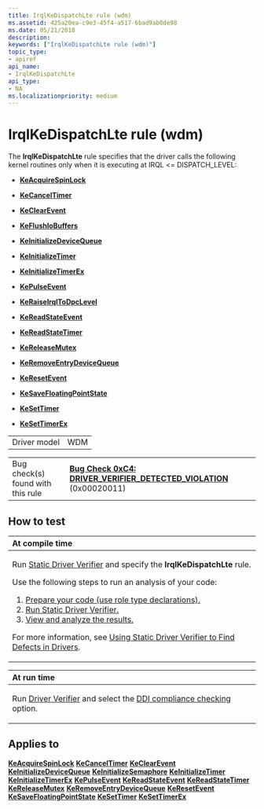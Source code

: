 ```yaml
---
title: IrqlKeDispatchLte rule (wdm)
ms.assetid: 425a20ea-c9e3-45f4-a517-6bad9ab0de98
ms.date: 05/21/2018
description: 
keywords: ["IrqlKeDispatchLte rule (wdm)"]
topic_type:
- apiref
api_name:
- IrqlKeDispatchLte
api_type:
- NA
ms.localizationpriority: medium
---
```


# IrqlKeDispatchLte rule (wdm)


The **IrqlKeDispatchLte** rule specifies that the driver calls the following kernel routines only when it is executing at IRQL &lt;= DISPATCH\_LEVEL:

-   [**KeAcquireSpinLock**](https://docs.microsoft.com/windows-hardware/drivers/ddi/wdm/nf-wdm-keacquirespinlock)

-   [**KeCancelTimer**](https://docs.microsoft.com/windows-hardware/drivers/ddi/wdm/nf-wdm-kecanceltimer)

-   [**KeClearEvent**](https://docs.microsoft.com/windows-hardware/drivers/ddi/wdm/nf-wdm-keclearevent)

-   [**KeFlushIoBuffers**](https://docs.microsoft.com/windows-hardware/drivers/ddi/wdm/nf-wdm-keflushiobuffers)

-   [**KeInitializeDeviceQueue**](https://docs.microsoft.com/windows-hardware/drivers/ddi/wdm/nf-wdm-keinitializedevicequeue)

-   [**KeInitializeTimer**](https://docs.microsoft.com/windows-hardware/drivers/ddi/wdm/nf-wdm-keinitializetimer)

-   [**KeInitializeTimerEx**](https://docs.microsoft.com/windows-hardware/drivers/ddi/wdm/nf-wdm-keinitializetimerex)

-   [**KePulseEvent**](https://docs.microsoft.com/windows-hardware/drivers/ddi/ntddk/nf-ntddk-kepulseevent)

-   [**KeRaiseIrqlToDpcLevel**](https://docs.microsoft.com/windows-hardware/drivers/ddi/wdm/nf-wdm-keraiseirqltodpclevel)

-   [**KeReadStateEvent**](https://docs.microsoft.com/windows-hardware/drivers/ddi/wdm/nf-wdm-kereadstateevent)

-   [**KeReadStateTimer**](https://docs.microsoft.com/windows-hardware/drivers/ddi/wdm/nf-wdm-kereadstatetimer)

-   [**KeReleaseMutex**](https://docs.microsoft.com/windows-hardware/drivers/ddi/wdm/nf-wdm-kereleasemutex)

-   [**KeRemoveEntryDeviceQueue**](https://docs.microsoft.com/windows-hardware/drivers/ddi/wdm/nf-wdm-keremoveentrydevicequeue)

-   [**KeResetEvent**](https://docs.microsoft.com/windows-hardware/drivers/ddi/wdm/nf-wdm-keresetevent)

-   [**KeSaveFloatingPointState**](https://docs.microsoft.com/windows-hardware/drivers/ddi/wdm/nf-wdm-kesavefloatingpointstate)

-   [**KeSetTimer**](https://docs.microsoft.com/windows-hardware/drivers/ddi/wdm/nf-wdm-kesettimer)

-   [**KeSetTimerEx**](https://docs.microsoft.com/windows-hardware/drivers/ddi/wdm/nf-wdm-kesettimerex)

|              |     |
|--------------|-----|
| Driver model | WDM |

|                                   |                                                                                                                                       |
|-----------------------------------|---------------------------------------------------------------------------------------------------------------------------------------|
| Bug check(s) found with this rule | [**Bug Check 0xC4: DRIVER\_VERIFIER\_DETECTED\_VIOLATION**](https://docs.microsoft.com/windows-hardware/drivers/debugger/bug-check-0xc4--driver-verifier-detected-violation) (0x00020011) |

How to test
-----------

<table>
<colgroup>
<col width="100%" />
</colgroup>
<thead>
<tr class="header">
<th align="left">At compile time</th>
</tr>
</thead>
<tbody>
<tr class="odd">
<td align="left"><p>Run <a href="https://docs.microsoft.com/windows-hardware/drivers/devtest/static-driver-verifier" data-raw-source="[Static Driver Verifier](https://docs.microsoft.com/windows-hardware/drivers/devtest/static-driver-verifier)">Static Driver Verifier</a> and specify the <strong>IrqlKeDispatchLte</strong> rule.</p>
Use the following steps to run an analysis of your code:
<ol>
<li><a href="https://docs.microsoft.com/windows-hardware/drivers/devtest/using-static-driver-verifier-to-find-defects-in-drivers#preparing-your-source-code" data-raw-source="[Prepare your code (use role type declarations).](https://docs.microsoft.com/windows-hardware/drivers/devtest/using-static-driver-verifier-to-find-defects-in-drivers#preparing-your-source-code)">Prepare your code (use role type declarations).</a></li>
<li><a href="https://docs.microsoft.com/windows-hardware/drivers/devtest/using-static-driver-verifier-to-find-defects-in-drivers#running-static-driver-verifier" data-raw-source="[Run Static Driver Verifier.](https://docs.microsoft.com/windows-hardware/drivers/devtest/using-static-driver-verifier-to-find-defects-in-drivers#running-static-driver-verifier)">Run Static Driver Verifier.</a></li>
<li><a href="https://docs.microsoft.com/windows-hardware/drivers/devtest/using-static-driver-verifier-to-find-defects-in-drivers#viewing-and-analyzing-the-results" data-raw-source="[View and analyze the results.](https://docs.microsoft.com/windows-hardware/drivers/devtest/using-static-driver-verifier-to-find-defects-in-drivers#viewing-and-analyzing-the-results)">View and analyze the results.</a></li>
</ol>
<p>For more information, see <a href="https://docs.microsoft.com/windows-hardware/drivers/devtest/using-static-driver-verifier-to-find-defects-in-drivers" data-raw-source="[Using Static Driver Verifier to Find Defects in Drivers](https://docs.microsoft.com/windows-hardware/drivers/devtest/using-static-driver-verifier-to-find-defects-in-drivers)">Using Static Driver Verifier to Find Defects in Drivers</a>.</p></td>
</tr>
</tbody>
</table>

<table>
<colgroup>
<col width="100%" />
</colgroup>
<thead>
<tr class="header">
<th align="left">At run time</th>
</tr>
</thead>
<tbody>
<tr class="odd">
<td align="left"><p>Run <a href="https://docs.microsoft.com/windows-hardware/drivers/devtest/driver-verifier" data-raw-source="[Driver Verifier](https://docs.microsoft.com/windows-hardware/drivers/devtest/driver-verifier)">Driver Verifier</a> and select the <a href="https://docs.microsoft.com/windows-hardware/drivers/devtest/ddi-compliance-checking" data-raw-source="[DDI compliance checking](https://docs.microsoft.com/windows-hardware/drivers/devtest/ddi-compliance-checking)">DDI compliance checking</a> option.</p></td>
</tr>
</tbody>
</table>

 

Applies to
----------

[**KeAcquireSpinLock**](https://docs.microsoft.com/windows-hardware/drivers/ddi/wdm/nf-wdm-keacquirespinlock)
[**KeCancelTimer**](https://docs.microsoft.com/windows-hardware/drivers/ddi/wdm/nf-wdm-kecanceltimer)
[**KeClearEvent**](https://docs.microsoft.com/windows-hardware/drivers/ddi/wdm/nf-wdm-keclearevent)
[**KeInitializeDeviceQueue**](https://docs.microsoft.com/windows-hardware/drivers/ddi/wdm/nf-wdm-keinitializedevicequeue)
[**KeInitializeSemaphore**](https://docs.microsoft.com/windows-hardware/drivers/ddi/wdm/nf-wdm-keinitializesemaphore)
[**KeInitializeTimer**](https://docs.microsoft.com/windows-hardware/drivers/ddi/wdm/nf-wdm-keinitializetimer)
[**KeInitializeTimerEx**](https://docs.microsoft.com/windows-hardware/drivers/ddi/wdm/nf-wdm-keinitializetimerex)
[**KePulseEvent**](https://docs.microsoft.com/windows-hardware/drivers/ddi/ntddk/nf-ntddk-kepulseevent)
[**KeReadStateEvent**](https://docs.microsoft.com/windows-hardware/drivers/ddi/wdm/nf-wdm-kereadstateevent)
[**KeReadStateTimer**](https://docs.microsoft.com/windows-hardware/drivers/ddi/wdm/nf-wdm-kereadstatetimer)
[**KeReleaseMutex**](https://docs.microsoft.com/windows-hardware/drivers/ddi/wdm/nf-wdm-kereleasemutex)
[**KeRemoveEntryDeviceQueue**](https://docs.microsoft.com/windows-hardware/drivers/ddi/wdm/nf-wdm-keremoveentrydevicequeue)
[**KeResetEvent**](https://docs.microsoft.com/windows-hardware/drivers/ddi/wdm/nf-wdm-keresetevent)
[**KeSaveFloatingPointState**](https://docs.microsoft.com/windows-hardware/drivers/ddi/wdm/nf-wdm-kesavefloatingpointstate)
[**KeSetTimer**](https://docs.microsoft.com/windows-hardware/drivers/ddi/wdm/nf-wdm-kesettimer)
[**KeSetTimerEx**](https://docs.microsoft.com/windows-hardware/drivers/ddi/wdm/nf-wdm-kesettimerex)
 

 






